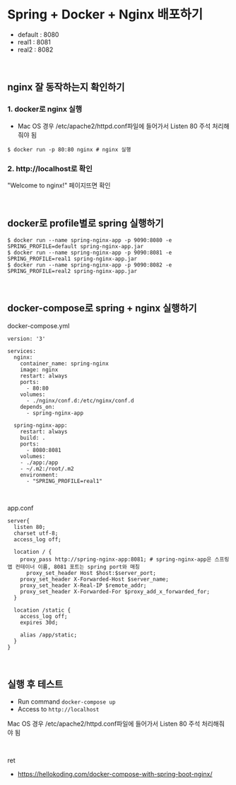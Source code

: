 # Spring + Docker + Nginx 배포하기
- default : 8080
- real1 : 8081
- real2 : 8082

<br>

## nginx 잘 동작하는지 확인하기
### 1. docker로 nginx 실행
- Mac OS 경우 /etc/apache2/httpd.conf파일에 들어가서 Listen 80 주석 처리해줘야 됨
~~~
$ docker run -p 80:80 nginx # nginx 실행
~~~
### 2. http://localhost로 확인
"Welcome to nginx!" 페이지뜨면 확인 
 
<br>

## docker로 profile별로 spring 실행하기
~~~
$ docker run --name spring-nginx-app -p 9090:8080 -e SPRING_PROFILE=default spring-nginx-app.jar
$ docker run --name spring-nginx-app -p 9090:8081 -e SPRING_PROFILE=real1 spring-nginx-app.jar
$ docker run --name spring-nginx-app -p 9090:8082 -e SPRING_PROFILE=real2 spring-nginx-app.jar
~~~

<br>

## docker-compose로 spring + nginx 실행하기
docker-compose.yml
~~~
version: '3'

services:
  nginx:
    container_name: spring-nginx
    image: nginx
    restart: always
    ports:
      - 80:80
    volumes:
      - ./nginx/conf.d:/etc/nginx/conf.d
    depends_on:
      - spring-nginx-app

  spring-nginx-app:
    restart: always
    build: .
    ports:
      - 8080:8081
    volumes:
    - ./app:/app
    - ~/.m2:/root/.m2
    environment:
      - "SPRING_PROFILE=real1"
~~~

<br>

app.conf
~~~
server{
  listen 80;
  charset utf-8;
  access_log off;

  location / {
    proxy_pass http://spring-nginx-app:8081; # spring-nginx-app은 스프링 앱 컨테이너 이름, 8081 포트는 spring port와 매칭 
      proxy_set_header Host $host:$server_port;
    proxy_set_header X-Forwarded-Host $server_name;
    proxy_set_header X-Real-IP $remote_addr;
    proxy_set_header X-Forwarded-For $proxy_add_x_forwarded_for;
  }

  location /static {
    access_log off;
    expires 30d;

    alias /app/static;
  }
}
~~~

<br>

## 실행 후 테스트
- Run command `docker-compose up`
- Access to `http://localhost`

Mac OS 경우 /etc/apache2/httpd.conf파일에 들어가서 Listen 80 주석 처리해줘야 됨

<br>

ret
- https://hellokoding.com/docker-compose-with-spring-boot-nginx/
